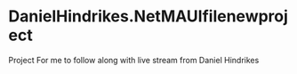 # DanielHindrikes.NetMAUIfilenewproject
Project For me to follow along with live stream from Daniel Hindrikes
